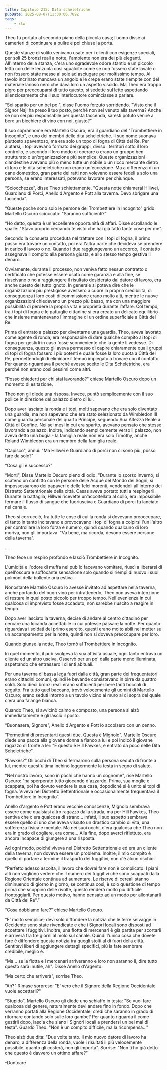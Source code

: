```yaml
---
title: Capitolo 215: Dita scheletriche
pubDate: 2025-08-07T11:30:06.709Z
tags:
    - rtw
---
```



Theo fu portato al secondo piano della piccola casa; l’uomo disse ai camerieri di continuare a pulire e poi chiuse la porta.


Queste stanze di solito venivano usate per i clienti con esigenze speciali, per soli 25 bronzi reali a notte, l'ambiente non era dei più eleganti. All'interno della stanza, c'era uno sgradevole odore stantio e un piccolo letto con delle lenzuola così sgualcite come se non fossero state lavate o non fossero state messe al sole ad asciugare per moltissimo tempo. Al tavolo incrinato mancava un angolo e le crepe erano state riempite con del materiale lanoso nero che dava loro un aspetto viscido. Ma Theo era troppo pigro per preoccuparsi di tutto questo, si sedette sul letto aspettando silenziosamente che il suo interlocutore cominciasse a parlare.


“Sei sparito per un bel po'", disse l'uomo forzuto sorridendo. "Visto che il Signor Naji ha preso il tuo posto, perché non sei venuto alla taverna? Anche se non sei più responsabile per questa faccenda, saresti potuto venire a bere un bicchiere di vino con noi, giusto?"


Il suo soprannome era Martello Oscuro; era il guardiano del "Trombettiere in Incognito", e uno dei membri delle dita scheletriche. Il suo nome suonava piuttosto spaventoso, ma era solo un topo di fogna di Città del Re. Per aiutarsi, i topi avevano formato dei gruppi, diviso i territori sotto il loro controllo, e secondo il loro modo di operare o erano un gruppo ben strutturato o un’organizzazione più semplice. Queste organizzazioni clandestine avevano più o meno tutte un nobile o un ricco mercante dietro di loro e le dita scheletriche non erano un'eccezione. Ma a differenza di un cane domestico, gran parte dei ratti non volevano essere fedeli a solo una persona, se erano interessati, potevano lavorare per chiunque.


“Sciocchezze", disse Theo schiettamente. "Questa notte chiamerai Hillwei, Guardiano di Porci, Anello d'Argento e Pott alla taverna. Devo sbrigare una faccenda".


“Queste poche sono solo le persone del Trombettiere in Incognito” gridò Martello Oscuro scioccato: "Saranno sufficienti?"


“Ho detto, questa è un'eccellente opportunità di affari. Disse scrollando le spalle: "Stavo proprio cercando te visto che hai già fatto tante cose per me".


Secondo la consueta proceduta nel trattare con i topi di fogna, il primo passo era trovare un contatto, poi era l'altra parte che decideva se prendere in carico il lavoro o no. Quando i due raggiungevano un accordo, il contatto assegnava il compito alla persona giusta, e allo stesso tempo gestiva il denaro.


Ovviamente, durante il processo, non veniva fatto nessun contratto o certificato che potesse essere usato come garanzia e alla fine, se riuscivano o no a raggiungere il risultato desiderato dal datore di lavoro, era anche questo del tutto ignoto. In generale si poteva dire che le organizzazioni più prestigiose avessero a cuore la propria credibilità, di conseguenza i loro costi di commissione erano molto alti, mentre le nuove organizzazioni chiedevano un prezzo più basso, ma con una maggiore possibilità di perdere la propria vita e proprietà durante l’affare. Col tempo, tra i topi di fogna e le pattuglie cittadine si era creato un delicato equilibrio che insieme mantenevano l'immagine di un ordine superficiale a Città del Re.


Prima di entrato a palazzo per diventarne una guardia, Theo, aveva lavorato come agente di ronda, era responsabile di dare qualche compito ai topi di fogna per gestirli in caso fosse sconveniente che la gente li vedesse. Di conseguenza, questo gli aveva permesso di capire chiaramente quali gruppi di topi di fogna fossero i più potenti e quale fosse la loro quota a Città del Re, permettendogli di eliminare il tempo impiegato a trovare con il contatto. Per quanto riguardava il perché avesse scelto le Dita Scheletriche, era perché non erano così pessimi come altri.


“Posso chiederti per chi stai lavorando?" chiese Martello Oscuro dopo un momento di esitazione.


Theo non gli diede una risposa. Invece, puntò semplicemente con il suo pollice in direzione del palazzo dietro di lui.


Dopo aver lasciato la ronda e i topi, molti sapevano che era solo diventato una guardia, ma non sapevano che era stato selezionato da Wimbledon III come guardia personale del quarto Principe, seguendo Sua Altezza Reale a Città di Confine. Nei sei mesi in cui era sparito, avevano pensato che stesse lavorando a palazzo. Inoltre, indicando semplicemente verso il palazzo, non aveva detto una bugia - la famiglia reale non era solo Timothy, anche Roland Wimbledon era un membro della famiglia reale.


“Capisco", annuì: "Ma Hillwei e Guardiano di porci non ci sono più, posso fare da solo?"


“Cosa gli è successo?"


“Morti", Disse Martello Oscuro pieno di odio: "Durante lo scorso inverno, si scatenò un conflitto con le persone delle Acque del Mondo dei Sogni, si impossessarono dei papaveri e delle felci morenti, vendendoli all'interno del Distretto Settentrionale della città. Casas aveva portato tutti a respingerli. Durante la battaglia, Hillwei ricevette un’accoltellata al collo, era impossibile fermare il flusso di sangue che fuoriusciva e Guardiano di porci fu lanciato nel canale.


Theo si corrucciò, fra tutte le cose di cui la ronda si dovevano preoccupare, di tanto in tanto incitavano e provocavano i topi di fogna a colpirsi l'un l'altro per controllare la loro forza e numero, quindi quando qualcuno di loro moriva, non gli importava. "Va bene, ma ricorda, devono essere persone della taverna".


…


Theo fece un respiro profondo e lasciò Trombettiere in Incognito.


L'umidità e l'odore di muffa nel pub lo facevano vomitare, riuscì a liberarsi di quell'oscura e soffocante sensazione solo quando si riempì di nuovo i suoi polmoni della bollente aria estiva.


Nonostante Martello Oscuro lo avesse invitato ad aspettare nella taverna, anche portando del buon vino per intrattenerlo, Theo non aveva intenzione di restare in quel posto piccolo per troppo tempo. Nell'evenienza in cui qualcosa di imprevisto fosse accaduto, non sarebbe riuscito a reagire in tempo.


Dopo aver lasciato la taverna, decise di andare al centro cittadino per cercare una locanda accettabile in cui potesse passare la notte. Per quanto riguardava i soldati del primo esercito, questi erano molto abili nel metter su un accampamento per la notte, quindi non si doveva preoccupare per loro.


Quando giunse la notte, Theo tornò al Trombettiere in Incognito.


In quel momento, il pub svolgeva la sua attività usuale, ogni tanto entrava un cliente ed un altro usciva. Osservò per un po' dalla parte meno illuminata, aspettando che entrassero i clienti abituali.


Per una taverna di bassa lega fuori dalla città, gran parte dei frequentatori erano cittadini comuni, quindi le bevande consistevano in birre da quattro soldi. Solo dieci bronzi reali erano sufficienti per bere tanti boccali di seguito. Fra tutto quel baccano, trovò velocemente gli uomini di Martello Oscuro; erano seduti intorno a un tavolo vicino al muro al di sopra del quale c'era una falange bianca.


Quando Theo, si avvicinò calmo e composto, una persona si alzò immediatamente e gli lasciò il posto.


“Buonasera, Signore", Anello d'Argento e Pott lo accolsero con un cenno.


“Permettimi di presentarti questi due. Questa è Mignolo". Martello Oscuro diede una pacca alla giovane donna a fianco a lui e poi indicò il giovane ragazzo di fronte a lei: "E questo è Hill Fawkes, è entrato da poco nelle Dita Scheletriche".


“Fawkes?” Gli occhi di Theo si fermarono sulla persona seduta di fronte a lui, mentre quest'ultima inchinò leggermente la testa in segno di saluto.


“Nel nostro lavoro, sono in pochi che hanno un cognome", rise Martello Oscuro: "ha sperperato tutto giocando d'azzardo. Prima, sua moglie è scappata, poi ha dovuto vendere la sua casa, dopodiché si è unito ai topi di fogna. Viveva nel Distretto Settentrionale e occasionalmente frequentava il Trombettiere in Incognito”.


Anello d'argento e Pott erano vecchie conoscenze, Mignolo sembrava essere come qualsiasi altro ragazzo dalla strada, ma per Hill Fawkes, Theo sentiva che c'era qualcosa di strano... infatti, il suo aspetto sembrava essere quello di uno che aveva vissuto un drastico cambio di vita, una sofferenza fisica e mentale. Ma nei suoi occhi, c'era qualcosa che Theo non era in grado di cogliere, era come... Alla fine, dopo averci riflettuto, era ancora incapace di giungere a una risposta.


Ad ogni modo, poiché viveva nel Distretto Settentrionale ed era un cliente della taverna, non doveva essere un problema. Inoltre, il mio compito è quello di portare a termine il trasporto dei fuggitivi, non c'è alcun rischio.


“Perfetto adesso ascolta, il lavoro che dovrai fare non è complicato. I piani alti non vogliono vedere che il numero dei fuggitivi che sono scappati dalla Regione Orientale continua ad aumentare. Le riserve di cereali stanno diminuendo di giorno in giorno, se continua così, è solo questione di tempo prima che scoppino delle rivolte, questo renderà molto più difficile fronteggiarli. Per questo motivo, hanno pensato ad un modo per allontanarli da Città del Re".”


“Cosa dobbiamo fare?" chiese Martello Oscuro.


“E' molto semplice; devi solo diffondere la notizia che le terre selvagge in Occidente sono state rivendicate e che i Signori locali sono disposti ad accettare i fuggitivi. Inoltre, una flotta di mercenari è già partita per scortarli e arriverà fra tre giorni al molo sul canale. Quindi l'unica cosa che dovete fare è diffondere questa notizia tra quegli stolti al di fuori della città. Sentitevi liberi di aggiungere dettagli specifici, più la fate sembrare credibile, meglio è.


“Ma... se la flotta e i mercenari arriveranno e loro non saranno lì, dire tutto questo sarà inutile, ah". Disse Anello d'Argento.


“Ma certo che arriverà", sorrise Theo.


“Ah?" RImase sorpreso: "E’ vero che il Signore della Regione Occidentale vuole accettarli?"


“Stupido", Martello Oscuro gli diede uno schiaffo in testa: "Se vuoi fare qualcosa del genere, naturalmente devi andare fino in fondo. Dopo che verranno portati alla Regione Occidentale, credi che saranno in grado di ritornare contando solo sulle loro gambe? Per quanto riguarda il come gestirli dopo, lascia che siano i Signori locali a prendersi un bel mal di testa". Guardò Theo: "Non è un compito difficile, ma la ricompensa..."


Theo alzò due dita: "Due volte tanto. Il mio nuovo datore di lavoro ha denaro, a differenza della ronda, vuole i risultati il più velocemente possibile, quanto gli costerà, non gli importa". Sorrise: "Non ti ho già detto che questo è davvero un ottimo affare?"




-Dontcare







